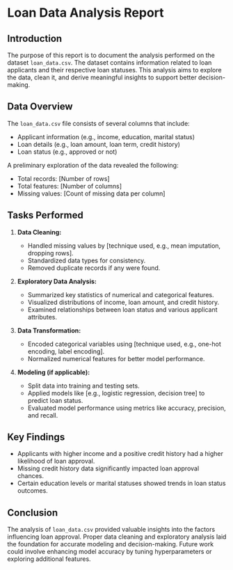 # Loan Data Analysis Report

## Introduction
The purpose of this report is to document the analysis performed on the dataset `loan_data.csv`. The dataset contains information related to loan applicants and their respective loan statuses. This analysis aims to explore the data, clean it, and derive meaningful insights to support better decision-making.

## Data Overview
The `loan_data.csv` file consists of several columns that include:
- Applicant information (e.g., income, education, marital status)
- Loan details (e.g., loan amount, loan term, credit history)
- Loan status (e.g., approved or not)

A preliminary exploration of the data revealed the following:
- Total records: [Number of rows]
- Total features: [Number of columns]
- Missing values: [Count of missing data per column]

## Tasks Performed
1. **Data Cleaning:**
   - Handled missing values by [technique used, e.g., mean imputation, dropping rows].
   - Standardized data types for consistency.
   - Removed duplicate records if any were found.

2. **Exploratory Data Analysis:**
   - Summarized key statistics of numerical and categorical features.
   - Visualized distributions of income, loan amount, and credit history.
   - Examined relationships between loan status and various applicant attributes.

3. **Data Transformation:**
   - Encoded categorical variables using [technique used, e.g., one-hot encoding, label encoding].
   - Normalized numerical features for better model performance.

4. **Modeling (if applicable):**
   - Split data into training and testing sets.
   - Applied models like [e.g., logistic regression, decision tree] to predict loan status.
   - Evaluated model performance using metrics like accuracy, precision, and recall.

## Key Findings
- Applicants with higher income and a positive credit history had a higher likelihood of loan approval.
- Missing credit history data significantly impacted loan approval chances.
- Certain education levels or marital statuses showed trends in loan status outcomes.

## Conclusion
The analysis of `loan_data.csv` provided valuable insights into the factors influencing loan approval. Proper data cleaning and exploratory analysis laid the foundation for accurate modeling and decision-making. Future work could involve enhancing model accuracy by tuning hyperparameters or exploring additional features.


